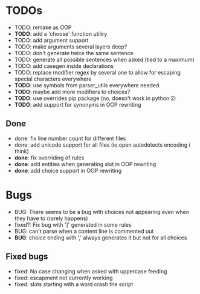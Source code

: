 # TODOs

- TODO: remake as OOP
- **TODO**: add a 'choose' function utiliry
- TODO: add argument support
- TODO: make arguments several layers deep?
- TODO: don't generate twice the same sentence
- TODO: generate all possible sentences when asked (tied to a maximum)
- TODO: add casegen inside declarations
- TODO: replace modifier regex by several one to allow for escaping special characters everywhere
- **TODO**: use symbols from parser_utils everywhere needed
- **TODO**: maybe add more modifiers to choices?
- **TODO**: use overrides pip package (no, doesn't work in python 2)
- **TODO**: add support for synonyms in OOP rewriting

## Done

- done: fix line number count for different files
- done: add unicode support for all files (io.open autodetects encoding i think)
- **done**: fix overriding of rules
- **done**: add entities when generating slot in OOP rewriting
- **done**: add choice support in OOP rewriting

# Bugs

- BUG: There seems to be a bug with choices not appearing even when they have to (rarely happens)
- fixed?: Fix bug with ']' generated in some rules
- BUG: can't parse when a content line is commented out
- **BUG**: choice ending with ',' always generates it but not for all choices

## Fixed bugs

- fixed: No case changing when asked with uppercase feeding
- fixed: escapment not currently working
- fixed: slots starting with a word crash the script
